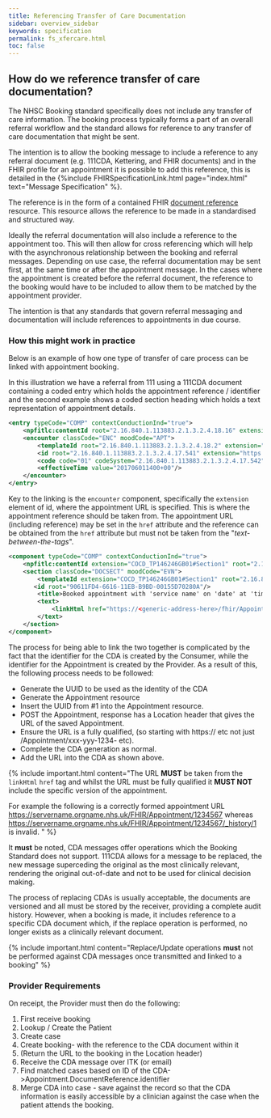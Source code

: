 ```yaml
---
title: Referencing Transfer of Care Documentation
sidebar: overview_sidebar
keywords: specification
permalink: fs_xfercare.html
toc: false
---
```


## How do we reference transfer of care documentation?

The NHSC Booking standard specifically does not include any transfer of care information. The booking process typically forms a part of an overall referral workflow and the standard allows for reference to any transfer of care documentation that might be sent.

The intention is to allow the booking message to include a reference to any referral document (e.g. 111CDA, Kettering, and FHIR documents) and in the FHIR profile for an appointment it is possible to add this reference, this is detailed in the {%include FHIRSpecificationLink.html page="index.html" text="Message Specification" %}.

The reference is in the form of a contained FHIR <a href="https://fhir.hl7.org.uk/STU3/StructureDefinition/CareConnect-DocumentReference-1" target="_blank">document reference</a> resource. This resource allows the reference to be made in a standardised and structured way.

Ideally the referral documentation will also include a reference to the appointment too. This will then allow for cross referencing which will help with the asynchronous relationship between the booking and referral messages. Depending on use case, the referral documentation may be sent first, at the same time or after the appointment message. In the cases where the appointment is created before the referral document, the reference to the booking would have to be included to allow them to be matched by the appointment provider.

The intention is that any standards that govern referral messaging and documentation will include references to appointments in due course.

### How this might work in practice

Below is an example of how one type of transfer of care process can be linked with appointment booking.

In this illustration we have a referral from 111 using a 111CDA document containing a coded entry which holds the appointment reference / identifier and the second example shows a coded section heading which holds a text representation of appointment details.  

```XML
<entry typeCode="COMP" contextConductionInd="true">
	<npfitlc:contentId root="2.16.840.1.113883.2.1.3.2.4.18.16" extension="COCD_TP146093GB01#AppointmentReference"/>
	<encounter classCode="ENC" moodCode="APT">
		<templateId root="2.16.840.1.113883.2.1.3.2.4.18.2" extension="COCD_TP146093GB01#AppointmentReference"/>
		<id root="2.16.840.1.113883.2.1.3.2.4.17.541" extension="https://<generic-address-here>/fhir/Appointment/28BCD0FC-F01F-4DB2-B6F1-92A36A37B348/"/>
		<code code="01" codeSystem="2.16.840.1.113883.2.1.3.2.4.17.542" displayName="Patient convenience appointment"/>
		<effectiveTime value="201706011400+00"/>
	</encounter>
</entry>
```

Key to the linking is the ```encounter``` component, specifically the ```extension``` element of id, where the appointment URL is specified. This is where the appointment reference should be taken from. The appointment URL (including reference) may be set in the ```href``` attribute and the reference can be obtained from the ```href``` attribute but must not be taken from the "*text-between-the-tags*".

```XML
<component typeCode="COMP" contextConductionInd="true">
    <npfitlc:contentId extension="COCD_TP146246GB01#Section1" root="2.16.840.1.113883.2.1.3.2.4.18.16"/>
    <section classCode="DOCSECT" moodCode="EVN">
        <templateId extension="COCD_TP146246GB01#Section1" root="2.16.840.1.113883.2.1.3.2.4.18.2"/>
       <id root="90611FD4-6616-11EB-B9BD-00155D70280A"/>
        <title>Booked appointment with 'service name' on 'date' at 'time'</title>
        <text>
            <linkHtml href="https://<generic-address-here>/fhir/Appointment/28BCD0FC-F01F-4DB2-B6F1-92A36A37B348/">https://NHSD.Test.INT.nhs.uk/fhir/Appointment/28BCD0FC-F01F-4DB2-B6F1-92A36A37B348</linkHtml>
        </text>
    </section>
</component>
```

The process for being able to link the two together is complicated by the fact that the identifier for the CDA is created by the Consumer, while the identifier for the Appointment is created by the Provider. As a result of this, the following process needs to be followed:

 * Generate the UUID to be used as the identity of the CDA
 * Generate the Appointment resource
 * Insert the UUID from #1 into the Appointment resource.
 * POST the Appointment, response has a Location header that gives the URL of the saved Appointment.
 * Ensure the URL is a fully qualified, (so starting with https:// etc not just /Appointment/xxx-yyy-1234- etc).
 * Complete the CDA generation as normal.
 * Add the URL into the CDA as shown above.

{% include important.html content="The URL **MUST** be taken from the ```linkHtml``` ```href``` tag and whilst the URL must be fully qualified it **MUST NOT** include the specific version of the appointment.  

For example the following is a correctly formed appointment URL https://servername.orgname.nhs.uk/FHIR/Appointment/1234567 
whereas https://servername.orgname.nhs.uk/FHIR/Appointment/1234567/_history/1 is invalid.
" %}

It **must** be noted, CDA messages offer operations which the Booking Standard does not support. 111CDA allows for a message to be replaced, the new message superceding the original as the most clinically relevant, rendering the original out-of-date and not to be used for clinical decision making. 

The process of replacing CDAs is usually acceptable, the documents are versioned and all must be stored by the receiver, providing a complete audit history. However, when a booking is made, it includes reference to a specific CDA document which, if the replace operation is performed, no longer exists as a clinically relevant document.

{% include important.html content="Replace/Update operations **must** not be performed against CDA messages once transmitted and linked to a booking" %}

### Provider Requirements

On receipt, the Provider must then do the following:

1. First receive booking 
2. Lookup / Create the Patient
3. Create case
4. Create booking- with the reference to the CDA document within it 
5. (Return the URL to the booking in the Location header)
6. Receive the CDA message over ITK (or email)
7. Find matched cases based on ID of the CDA->Appointment.DocumentReference.identifier
8. Merge CDA into case - save against the record so that the CDA information is easily accessible by a clinician against the case when the patient attends the booking.

